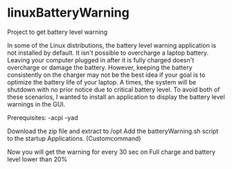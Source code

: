 # linuxBatteryWarning
Project to get battery level warning

In some of the Linux distributions, the battery level warning application is not installed by default.
It isn't possible to overcharge a laptop battery. Leaving your computer plugged in after it is fully charged doesn't overcharge or damage the battery. However, keeping the battery consistently on the charger may not be the best idea if your goal is to optimize the battery life of your laptop. A times, the system will be shutdown with no prior notice due to critical battery level. 
To avoid both of these scenarios, I wanted to install an application to display the battery level warnings in the GUI.

Prerequisites:
  -acpi
  -yad

Download the zip file and extract to /opt
Add the batteryWarning.sh script to the startup Applications. (Customcommand)

Now you will get the warning for every 30 sec on Full charge and battery level lower than 20%
